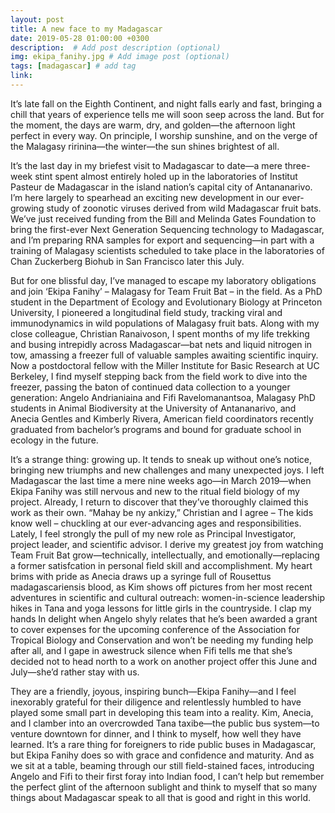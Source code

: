 ```yaml
---
layout: post
title: A new face to my Madagascar
date: 2019-05-28 01:00:00 +0300
description:  # Add post description (optional)
img: ekipa_fanihy.jpg # Add image post (optional)
tags: [madagascar] # add tag
link: 
---
```

It’s late fall on the Eighth Continent, and night falls early and fast, bringing a chill that years of experience tells me will soon seep across the land. But for the moment, the days are warm, dry, and golden—the afternoon light perfect in every way. On principle, I worship sunshine, and on the verge of the Malagasy ririnina—the winter—the sun shines brightest of all.

It’s the last day in my briefest visit to Madagascar to date—a mere three-week stint spent almost entirely holed up in the laboratories of Institut Pasteur de Madagascar in the island nation’s capital city of Antananarivo. I’m here largely to spearhead an exciting new development in our ever-growing study of zoonotic viruses derived from wild Madagascar fruit bats. We’ve just received funding from the Bill and Melinda Gates Foundation to bring the first-ever Next Generation Sequencing technology to Madagascar, and I’m preparing RNA samples for export and sequencing—in part with a training of Malagasy scientists scheduled to take place in the laboratories of Chan Zuckerberg Biohub in San Francisco later this July.

But for one blissful day, I’ve managed to escape my laboratory obligations and join ‘Ekipa Fanihy’ – Malagasy for Team Fruit Bat – in the field. As a PhD student in the Department of Ecology and Evolutionary Biology at Princeton University, I pioneered a longitudinal field study, tracking viral and immunodynamics in wild populations of Malagasy fruit bats. Along with my close colleague, Christian Ranaivoson, I spent months of my life trekking and busing intrepidly across Madagascar—bat nets and liquid nitrogen in tow, amassing a freezer full of valuable samples awaiting scientific inquiry. Now a postdoctoral fellow with the Miller Institute for Basic Research at UC Berkeley, I find myself stepping back from the field work to dive into the freezer, passing the baton of continued data collection to a younger generation: Angelo Andrianiaina and Fifi Ravelomanantsoa, Malagasy PhD students in Animal Biodiversity at the University of Antananarivo, and Anecia Gentles and Kimberly Rivera, American field coordinators recently graduated from bachelor’s programs and bound for graduate school in ecology in the future.

It’s a strange thing: growing up. It tends to sneak up without one’s notice, bringing new triumphs and new challenges and many unexpected joys. I left Madagascar the last time a mere nine weeks ago—in March 2019—when Ekipa Fanihy was still nervous and new to the ritual field biology of my project. Already, I return to discover that they’ve thoroughly claimed this work as their own. “Mahay be ny ankizy,” Christian and I agree – The kids know well – chuckling at our ever-advancing ages and responsibilities. Lately, I feel strongly the pull of my new role as Principal Investigator, project leader, and scientific advisor. I derive my greatest joy from watching Team Fruit Bat grow—technically, intellectually, and emotionally—replacing a former satisfcation in personal field skill and accomplishment. My heart brims with pride as Anecia draws up a syringe full of Rousettus madagascariensis blood, as Kim shows off pictures from her most recent adventures in scientific and cultural outreach: women-in-science leadership hikes in Tana and yoga lessons for little girls in the countryside. I clap my hands In delight when Angelo shyly relates that he’s been awarded a grant to cover expenses for the upcoming conference of the Association for Tropical Biology and Conservation and won’t be needing my funding help after all, and I gape in awestruck silence when Fifi tells me that she’s decided not to head north to a work on another project offer this June and July—she’d rather stay with us.

They are a friendly, joyous, inspiring bunch—Ekipa Fanihy—and I feel inexorably grateful for their diligence and relentlessly humbled to have played some small part in developing this team into a reality. Kim, Anecia, and I clamber into an overcrowded Tana taxibe—the public bus system—to venture downtown for dinner, and I think to myself, how well they have learned. It’s a rare thing for foreigners to ride public buses in Madagascar, but Ekipa Fanihy does so with grace and confidence and maturity. And as we sit at a table, beaming through our still field-stained faces, introducing Angelo and Fifi to their first foray into Indian food, I can’t help but remember the perfect glint of the afternoon sublight and think to myself that so many things about Madagascar speak to all that is good and right in this world.
 
